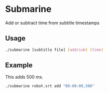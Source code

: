 # Submarine

Add or subtract time from subtitle timestamps

## Usage
```bash
./submarine [subtitle file] [add/sub] [time]
```

## Example 
This adds 500 ms.
```bash
./submarine robot.srt add "00:00:00,500"
```
